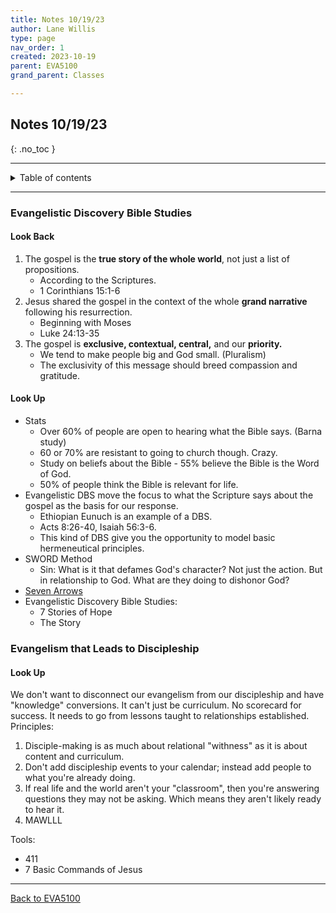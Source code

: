 ```yaml
---
title: Notes 10/19/23
author: Lane Willis
type: page
nav_order: 1
created: 2023-10-19
parent: EVA5100
grand_parent: Classes

---
```


## Notes 10/19/23
{: .no_toc }

---

<details closed markdown="block">
  <summary>
    Table of contents
  </summary>
  {: .text-delta }
1. TOC
{:toc}
</details>

---

### Evangelistic Discovery Bible Studies

#### Look Back
1. The gospel is the **true story of the whole world**, not just a list of propositions.
   * According to the Scriptures.
   * 1 Corinthians 15:1-6
2. Jesus shared the gospel in the context of the whole **grand narrative** following his resurrection.
   * Beginning with Moses
   * Luke 24:13-35
3. The gospel is **exclusive, contextual, central,** and our **priority.**
   * We tend to make people big and God small. (Pluralism)
   * The exclusivity of this message should breed compassion and gratitude.

#### Look Up
* Stats
   * Over 60% of people are open to hearing what the Bible says. (Barna study)
   * 60 or 70% are resistant to going to church though. Crazy.
   * Study on beliefs about the Bible - 55% believe the Bible is the Word of God.
   * 50% of people think the Bible is relevant for life.
* Evangelistic DBS move the focus to what the Scripture says about the gospel as the basis for our response.
   * Ethiopian Eunuch is an example of a DBS.
   * Acts 8:26-40, Isaiah 56:3-6.
   * This kind of DBS give you the opportunity to model basic hermeneutical principles.
* SWORD Method
   * Sin: What is it that defames God's character? Not just the action. But in relationship to God. What are they doing to dishonor God?
* [Seven Arrows](https://www.thegospelcoalition.org/blogs/trevin-wax/7-arrows-for-bible-reading/)
* Evangelistic Discovery Bible Studies:
   * 7 Stories of Hope
   * The Story

### Evangelism that Leads to Discipleship

#### Look Up
We don't want to disconnect our evangelism from our discipleship and have "knowledge" conversions. It can't just be curriculum. No scorecard for success. It needs to go from lessons taught to relationships established.
Principles:
1. Disciple-making is as much about relational "withness" as it is about content and curriculum.
2. Don't add discipleship events to your calendar; instead add people to what you're already doing.
3. If real life and the world aren't your "classroom", then you're answering questions they may not be asking. Which means they aren't likely ready to hear it.
4. MAWLLL

Tools:
* 411
* 7 Basic Commands of Jesus

---

[Back to EVA5100](/notes/eva5100)